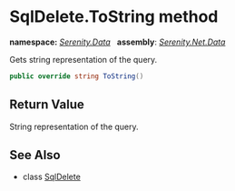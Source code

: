 # SqlDelete.ToString method
**namespace:** *[Serenity.Data](../../README.md#serenity.data-namespace)*   **assembly**: *[Serenity.Net.Data](../../README.md)*

Gets string representation of the query.

```csharp
public override string ToString()
```

## Return Value

String representation of the query.

## See Also

* class [SqlDelete](../SqlDelete.md)